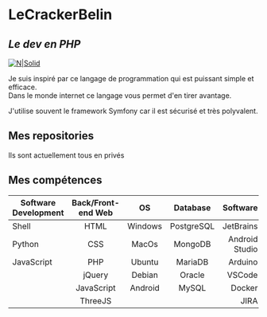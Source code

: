 # LeCrackerBelin
## _Le dev en PHP_

[![N|Solid](https://www.php.net//images/logos/php-power-white.png)](https://nodesource.com/products/nsolid)


Je suis inspiré par ce langage de programmation qui est puissant simple et efficace.<br>
Dans le monde internet ce langage vous permet d'en tirer avantage.

J'utilise souvent le framework Symfony car il est sécurisé et très polyvalent.

## Mes repositories
Ils sont actuellement tous en privés

## Mes compétences
|Software Development|Back/Front-end Web|OS|Database|Software
|---    |:-:    |:-:    |:-:    |--:    |
|Shell|HTML|Windows|PostgreSQL|JetBrains|Git
|Python|CSS|MacOs|MongoDB|Android Studio|GitHub
|JavaScript|PHP|Ubuntu|MariaDB|Arduino|
||jQuery|Debian|Oracle|VSCode|
||JavaScript|Android|MySQL|Docker|
||ThreeJS|||JIRA|
